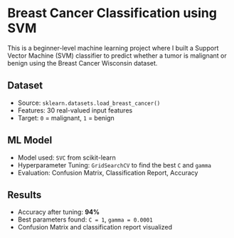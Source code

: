 # Breast Cancer Classification using SVM

This is a beginner-level machine learning project where I built a Support Vector Machine (SVM) classifier to predict whether a tumor is malignant or benign using the Breast Cancer Wisconsin dataset.

## Dataset
- Source: `sklearn.datasets.load_breast_cancer()`
- Features: 30 real-valued input features
- Target: `0` = malignant, `1` = benign

## ML Model
- Model used: `SVC` from scikit-learn
- Hyperparameter Tuning: `GridSearchCV` to find the best `C` and `gamma`
- Evaluation: Confusion Matrix, Classification Report, Accuracy

## Results
- Accuracy after tuning: **94%**
- Best parameters found: `C = 1`, `gamma = 0.0001`
- Confusion Matrix and classification report visualized
